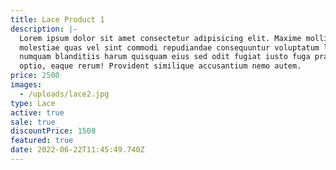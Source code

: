 ```yaml
---
title: Lace Product 1
description: |-
  Lorem ipsum dolor sit amet consectetur adipisicing elit. Maxime mollitia,
  molestiae quas vel sint commodi repudiandae consequuntur voluptatum laborum
  numquam blanditiis harum quisquam eius sed odit fugiat iusto fuga praesentium
  optio, eaque rerum! Provident similique accusantium nemo autem.
price: 2500
images:
  - /uploads/lace2.jpg
type: Lace
active: true
sale: true
discountPrice: 1500
featured: true
date: 2022-06-22T11:45:49.740Z
---
```

